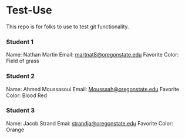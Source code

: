 # Test-Use
This repo is for folks to use to test git functionality.

### Student 1
Name:
Nathan Martin
Email: martnat8@oregonstate.edu
Favorite Color: Field of grass

### Student 2
Name: Ahmed Moussasoui
Email: Moussaah@oregonstate.edu
Favorite Color: Blood Red

### Student 3
Name: Jacob Strand
Emai: strandja@oregonstate.edu
Favorite Color: Orange
